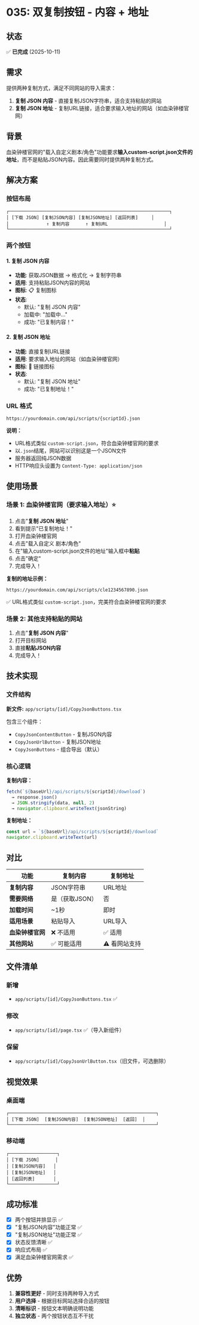 # 035: 双复制按钮 - 内容 + 地址

## 状态
✅ **已完成** (2025-10-11)

## 需求
提供两种复制方式，满足不同网站的导入需求：
1. **复制 JSON 内容** - 直接复制JSON字符串，适合支持粘贴的网站
2. **复制 JSON 地址** - 复制URL链接，适合要求输入地址的网站（如血染钟楼官网）

## 背景

血染钟楼官网的"载入自定义剧本/角色"功能要求**输入custom-script.json文件的地址**，而不是粘贴JSON内容。因此需要同时提供两种复制方式。

## 解决方案

### 按钮布局

```
┌────────────────────────────────────────────────────────────┐
│ [下载 JSON] [复制JSON内容] [复制JSON地址] [返回列表]     │
│              ↑ 复制内容      ↑ 复制URL                     │
└────────────────────────────────────────────────────────────┘
```

### 两个按钮

#### 1. 复制 JSON 内容
- **功能**: 获取JSON数据 → 格式化 → 复制字符串
- **适用**: 支持粘贴JSON内容的网站
- **图标**: 📋 复制图标
- **状态**: 
  - 默认: "复制 JSON 内容"
  - 加载中: "加载中..."
  - 成功: "已复制内容！"

#### 2. 复制 JSON 地址
- **功能**: 直接复制URL链接
- **适用**: 要求输入地址的网站（如血染钟楼官网）
- **图标**: 🔗 链接图标
- **状态**:
  - 默认: "复制 JSON 地址"
  - 成功: "已复制地址！"

### URL 格式

```
https://yourdomain.com/api/scripts/{scriptId}.json
```

**说明：**
- URL格式类似 `custom-script.json`，符合血染钟楼官网的要求
- 以`.json`结尾，网站可以识别这是一个JSON文件
- 服务器返回纯JSON数据
- HTTP响应头设置为 `Content-Type: application/json`

## 使用场景

### 场景 1: 血染钟楼官网（要求输入地址）⭐

1. 点击"**复制 JSON 地址**"
2. 看到提示"已复制地址！"
3. 打开血染钟楼官网
4. 点击"载入自定义 剧本/角色"
5. 在"输入custom-script.json文件的地址"输入框中**粘贴**
6. 点击"确定"
7. 完成导入！

**复制的地址示例：**
```
https://yourdomain.com/api/scripts/cle1234567890.json
```

✅ URL格式类似 `custom-script.json`，完美符合血染钟楼官网的要求

### 场景 2: 其他支持粘贴的网站

1. 点击"**复制 JSON 内容**"
2. 打开目标网站
3. 直接**粘贴JSON内容**
4. 完成导入！

## 技术实现

### 文件结构

**新文件:** `app/scripts/[id]/CopyJsonButtons.tsx`

包含三个组件：
- `CopyJsonContentButton` - 复制JSON内容
- `CopyJsonUrlButton` - 复制JSON地址
- `CopyJsonButtons` - 组合导出（默认）

### 核心逻辑

**复制内容：**
```typescript
fetch(`${baseUrl}/api/scripts/${scriptId}/download`)
  → response.json()
  → JSON.stringify(data, null, 2)
  → navigator.clipboard.writeText(jsonString)
```

**复制地址：**
```typescript
const url = `${baseUrl}/api/scripts/${scriptId}/download`
navigator.clipboard.writeText(url)
```

## 对比

| 功能 | 复制内容 | 复制地址 |
|------|----------|----------|
| **复制内容** | JSON字符串 | URL地址 |
| **需要网络** | 是（获取JSON） | 否 |
| **加载时间** | ~1秒 | 即时 |
| **适用场景** | 粘贴导入 | URL导入 |
| **血染钟楼官网** | ❌ 不适用 | ✅ 适用 |
| **其他网站** | ✅ 可能适用 | ⚠️ 看网站支持 |

## 文件清单

### 新增
- `app/scripts/[id]/CopyJsonButtons.tsx` ✅

### 修改
- `app/scripts/[id]/page.tsx` ✅（导入新组件）

### 保留
- `app/scripts/[id]/CopyJsonUrlButton.tsx`（旧文件，可选删除）

## 视觉效果

### 桌面端
```
┌───────────────────────────────────────────────────────┐
│ [下载 JSON]  [复制JSON内容]  [复制JSON地址]  [返回]  │
└───────────────────────────────────────────────────────┘
```

### 移动端
```
┌──────────────────┐
│ [下载 JSON]      │
│ [复制JSON内容]   │
│ [复制JSON地址]   │
│ [返回列表]       │
└──────────────────┘
```

## 成功标准

- [x] 两个按钮并排显示 ✅
- [x] "复制JSON内容"功能正常 ✅
- [x] "复制JSON地址"功能正常 ✅
- [x] 状态反馈清晰 ✅
- [x] 响应式布局 ✅
- [x] 满足血染钟楼官网需求 ✅

## 优势

1. **兼容性更好** - 同时支持两种导入方式
2. **用户选择** - 根据目标网站选择合适的按钮
3. **清晰标识** - 按钮文本明确说明功能
4. **独立状态** - 两个按钮状态互不干扰

